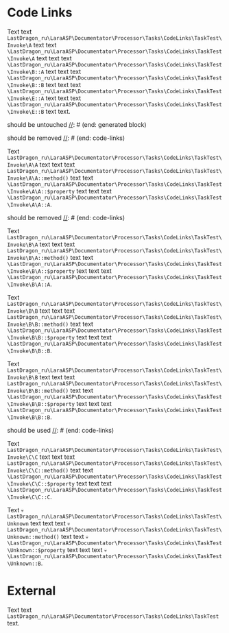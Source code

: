 # Code Links

Text text `LastDragon_ru\LaraASP\Documentator\Processor\Tasks\CodeLinks\TaskTest\Invoke\A` text
text `\LastDragon_ru\LaraASP\Documentator\Processor\Tasks\CodeLinks\TaskTest\Invoke\A` text text
text `\LastDragon_ru\LaraASP\Documentator\Processor\Tasks\CodeLinks\TaskTest\Invoke\B::A` text text
text `\LastDragon_ru\LaraASP\Documentator\Processor\Tasks\CodeLinks\TaskTest\Invoke\B::B` text text
text `\LastDragon_ru\LaraASP\Documentator\Processor\Tasks\CodeLinks\TaskTest\Invoke\E::A` text text
text `\LastDragon_ru\LaraASP\Documentator\Processor\Tasks\CodeLinks\TaskTest\Invoke\E::B` text text.

[//]: # (start: generated block)
should be untouched
[//]: # (end: generated block)

[//]: # (start: code-links)
should be removed
[//]: # (end: code-links)

Text `LastDragon_ru\LaraASP\Documentator\Processor\Tasks\CodeLinks\TaskTest\Invoke\A\A` text text
text `LastDragon_ru\LaraASP\Documentator\Processor\Tasks\CodeLinks\TaskTest\Invoke\A\A::method()` text
text `\LastDragon_ru\LaraASP\Documentator\Processor\Tasks\CodeLinks\TaskTest\Invoke\A\A::$property` text text
text `\LastDragon_ru\LaraASP\Documentator\Processor\Tasks\CodeLinks\TaskTest\Invoke\A\A::A`.

[//]: # (start: code-links)
should be removed
[//]: # (end: code-links)

Text `LastDragon_ru\LaraASP\Documentator\Processor\Tasks\CodeLinks\TaskTest\Invoke\B\A` text text
text `LastDragon_ru\LaraASP\Documentator\Processor\Tasks\CodeLinks\TaskTest\Invoke\B\A::method()` text
text `\LastDragon_ru\LaraASP\Documentator\Processor\Tasks\CodeLinks\TaskTest\Invoke\B\A::$property` text text
text `\LastDragon_ru\LaraASP\Documentator\Processor\Tasks\CodeLinks\TaskTest\Invoke\B\A::A`.

Text `LastDragon_ru\LaraASP\Documentator\Processor\Tasks\CodeLinks\TaskTest\Invoke\B\B` text text
text `LastDragon_ru\LaraASP\Documentator\Processor\Tasks\CodeLinks\TaskTest\Invoke\B\B::method()` text
text `\LastDragon_ru\LaraASP\Documentator\Processor\Tasks\CodeLinks\TaskTest\Invoke\B\B::$property` text text
text `\LastDragon_ru\LaraASP\Documentator\Processor\Tasks\CodeLinks\TaskTest\Invoke\B\B::B`.

Text `LastDragon_ru\LaraASP\Documentator\Processor\Tasks\CodeLinks\TaskTest\Invoke\B\B` text text
text `LastDragon_ru\LaraASP\Documentator\Processor\Tasks\CodeLinks\TaskTest\Invoke\B\B::method()` text
text `\LastDragon_ru\LaraASP\Documentator\Processor\Tasks\CodeLinks\TaskTest\Invoke\B\B::$property` text text
text `\LastDragon_ru\LaraASP\Documentator\Processor\Tasks\CodeLinks\TaskTest\Invoke\B\B::B`.

[//]: # (start: code-links)
should be used
[//]: # (end: code-links)

Text `LastDragon_ru\LaraASP\Documentator\Processor\Tasks\CodeLinks\TaskTest\Invoke\C\C` text text
text `LastDragon_ru\LaraASP\Documentator\Processor\Tasks\CodeLinks\TaskTest\Invoke\C\C::method()` text
text `\LastDragon_ru\LaraASP\Documentator\Processor\Tasks\CodeLinks\TaskTest\Invoke\C\C::$property` text text
text `\LastDragon_ru\LaraASP\Documentator\Processor\Tasks\CodeLinks\TaskTest\Invoke\C\C::C`.

Text `💀LastDragon_ru\LaraASP\Documentator\Processor\Tasks\CodeLinks\TaskTest\Unknown` text text
text `💀LastDragon_ru\LaraASP\Documentator\Processor\Tasks\CodeLinks\TaskTest\Unknown::method()` text
text `💀\LastDragon_ru\LaraASP\Documentator\Processor\Tasks\CodeLinks\TaskTest\Unknown::$property` text text
text `💀\LastDragon_ru\LaraASP\Documentator\Processor\Tasks\CodeLinks\TaskTest\Unknown::B`.

# External

Text text `LastDragon_ru\LaraASP\Documentator\Processor\Tasks\CodeLinks\TaskTest` text.
